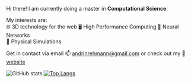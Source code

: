Hi there! I am currently doing a master in **Computational Science**. 

My interests are:  
🌐 3D technology for the web
🖥️ High Performance Computing
🤖 Neural Networks  
🌊 Physical Simulations

Get in contact via email 📫 andrinrehmann@gmail.com or check out my 🌌 [website](https://andrinrehmann.ch)

![GitHub stats](https://github-readme-stats.vercel.app/api?username=andrinr&show_icons=true&theme=radical)
[![Top Langs](https://github-readme-stats.vercel.app/api/top-langs/?username=andrinr&langs_count=8&hide_progress=true&theme=radical)](https://github.com/anuraghazra/github-readme-stats)




